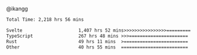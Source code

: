 @ikangg
<!--START_SECTION:waka-->

```txt
Total Time: 2,218 hrs 56 mins

Svelte                     1,407 hrs 52 mins>>>>>>>>>>>>>>>>=========   62.30 %
TypeScript                 267 hrs 48 mins >>>======================   11.85 %
Rust                       49 hrs 11 mins  >========================   02.18 %
Other                      40 hrs 55 mins  =========================   01.81 %
```

<!--END_SECTION:waka-->
